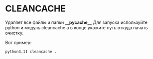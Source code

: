 # CLEANCACHE

Удаляет все файлы и папки **\_\_pycache\_\_**
Для запуска используйте python и модуль cleancache а в конце укажите путь откуда начать очистку.

Вот пример:

```zsh
python3.11 cleancache .
```

